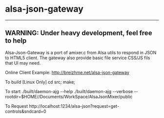 # alsa-json-gateway

---------------------------------------------------
WARNING: Under heavy development, feel free to help
---------------------------------------------------

Alsa-Json-Gateway is a port of amixer.c from Alsa utils to respond in JSON to HTML5 client.
The gateway also provide basic file service CSS/JS fils that UI may need.

Online Client Example: http://breizhme.net/alsa-json-gateway

To build [Linux Only]
    cd src; make;

To start
   ./built/daemon-ajg --help
   ./built/daemon-ajg --verbose --rootdir=$HOME//Documents/WorkSpace/AlsaJsonMixer/public

To Request
   http://localhost:1234/alsa-json?request=get-controls&sndcard=0



